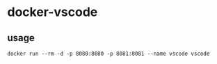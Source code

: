 # docker-vscode

## usage

```
docker run --rm -d -p 8080:8080 -p 8081:8081 --name vscode vscode
```
